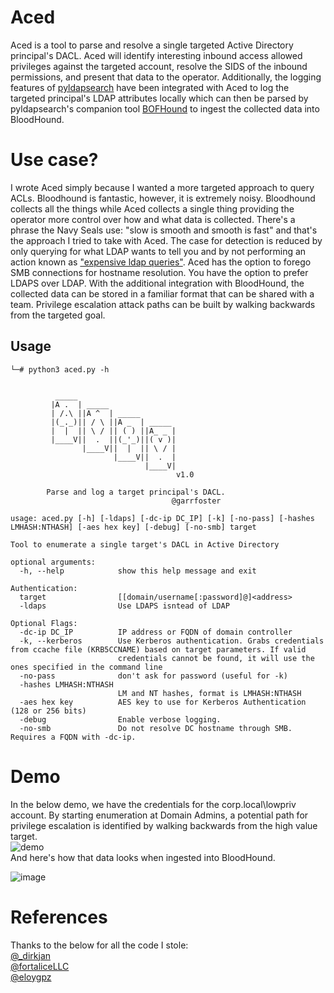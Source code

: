 # Aced

Aced is a tool to parse and resolve a single targeted Active Directory principal's DACL. Aced will identify interesting inbound access allowed privileges against the targeted account, resolve the SIDS of the inbound permissions, and present that data to the operator. Additionally, the logging features of [pyldapsearch](https://github.com/fortalice/pyldapsearch) have been integrated with Aced to log the targeted principal's LDAP attributes locally which can then be parsed by pyldapsearch's companion tool [BOFHound](https://github.com/fortalice/bofhound) to ingest the collected data into BloodHound.

# Use case?

I wrote Aced simply because I wanted a more targeted approach to query ACLs. Bloodhound is fantastic, however, it is extremely noisy. Bloodhound collects all the things while Aced collects a single thing providing the operator more control over how and what data is collected. There's a phrase the Navy Seals use: "slow is smooth and smooth is fast" and that's the approach I tried to take with Aced. The case for detection is reduced by only querying for what LDAP wants to tell you and by not performing an action known as ["expensive ldap queries"](http://directoryadmin.blogspot.com/2019/10/hunting-bad-ldap-queries-on-your-dc.html). Aced has the option to forego SMB connections for hostname resolution. You have the option to prefer LDAPS over LDAP. With the additional integration with BloodHound, the collected data can be stored in a familiar format that can be shared with a team. Privilege escalation attack paths can be built by walking backwards from the targeted goal.

## Usage

```
└─# python3 aced.py -h                             


          _____
         |A .  | _____
         | /.\ ||A ^  | _____
         |(_._)|| / \ ||A _  | _____
         |  |  || \ / || ( ) ||A_ _ |
         |____V||  .  ||(_'_)||( v )|
                |____V||  |  || \ / |
                       |____V||  .  |
                              |____V|
                                     v1.0

        Parse and log a target principal's DACL.
                                    @garrfoster

usage: aced.py [-h] [-ldaps] [-dc-ip DC_IP] [-k] [-no-pass] [-hashes LMHASH:NTHASH] [-aes hex key] [-debug] [-no-smb] target

Tool to enumerate a single target's DACL in Active Directory

optional arguments:
  -h, --help            show this help message and exit

Authentication:
  target                [[domain/username[:password]@]<address>
  -ldaps                Use LDAPS isntead of LDAP

Optional Flags:
  -dc-ip DC_IP          IP address or FQDN of domain controller
  -k, --kerberos        Use Kerberos authentication. Grabs credentials from ccache file (KRB5CCNAME) based on target parameters. If valid
                        credentials cannot be found, it will use the ones specified in the command line
  -no-pass              don't ask for password (useful for -k)
  -hashes LMHASH:NTHASH
                        LM and NT hashes, format is LMHASH:NTHASH
  -aes hex key          AES key to use for Kerberos Authentication (128 or 256 bits)
  -debug                Enable verbose logging.
  -no-smb               Do not resolve DC hostname through SMB. Requires a FQDN with -dc-ip.
```

# Demo

In the below demo, we have the credentials for the corp.local\lowpriv account. By starting enumeration at Domain Admins, a potential path for privilege escalation is identified by walking backwards from the high value target. 
<br>
![demo](https://user-images.githubusercontent.com/82191679/173691957-c136e4ee-b988-4586-9877-949cac9b359e.gif)
<br>
And here's how that data looks when ingested into BloodHound.

![image](https://user-images.githubusercontent.com/82191679/173692260-39777e8c-339a-44d0-bfd9-1d82c092a149.png)

# References
Thanks to the below for all the code I stole:
<br>
[@_dirkjan](https://twitter.com/_dirkjan)
<br>
[@fortaliceLLC](https://twitter.com/FortaliceLLC)
<br>
[@eloygpz](https://twitter.com/eloypgz)

